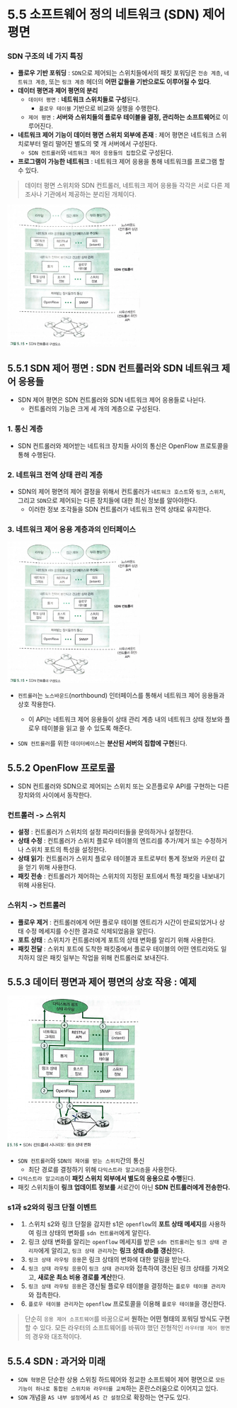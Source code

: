 # 5.5 소프트웨어 정의 네트워크 (SDN) 제어 평면

### SDN 구조의 네 가지 특징

- **플로우 기반 포워딩** : `SDN`으로 제어되는 스위치들에서의 패킷 포워딩은 `전송 계층`, `네트워크 계층`, 또는 `링크 계층` 헤더의 **어떤 값들을 기반으로도 이루어질 수 있다**.
- **데이터 평면과 제어 평면의 분리**
  - `데이터 평면` : **네트워크 스위치들로 구성**된다.
    - `플로우 테이블` 기반으로 비교와 실행을 수행한다.
  - `제어 평면` : **서버와 스위치들의 플로우 테이블을 결정, 관리하는 소프트웨어**로 이루어진다.
- **네트워크 제어 기능이 데이터 평면 스위치 외부에 존재** : 제어 평면은 네트워크 스위치로부터 멀리 떨어진 별도의 몇 개 서버에서 구성된다.
  - `SDN 컨트롤러`와 `네트워크 제어 응용들의 집합`으로 구성된다.
- **프로그램이 가능한 네트워크** : 네트워크 제어 응용을 통해 네트워크를 프로그램 할 수 있다.

> 데이터 평면 스위치와 SDN 컨트롤러, 네트워크 제어 응용들 각각은 서로 다른 제조사나 기관에서 제공하는 분리된 개체이다.

<img src="img/img41.png" width="300">

## 5.5.1 SDN 제어 평면 : SDN 컨트롤러와 SDN 네트워크 제어 응용들

- SDN 제어 평면은 SDN 컨트롤러와 SDN 네트워크 제어 응용들로 나뉜다.
  - 컨트롤러의 기능은 크게 세 개의 계층으로 구성된다.

### 1. 통신 계층

- SDN 컨트롤러와 제어받는 네트워크 장치들 사이의 통신은 OpenFlow 프로토콜을 통해 수행된다.

### 2. 네트워크 전역 상태 관리 계층

- SDN의 제어 평면의 제어 결정을 위해서 컨트롤러가 `네트워크 호스트`와 `링크`, `스위치`, 그리고 `SDN`으로 제어되는 다른 장치들에 대한 최신 정보를 알아야한다.
  - 이러한 정보 조각들을 SDN 컨트롤러가 네트워크 전역 상태로 유지한다.

### 3. 네트워크 제어 응용 계층과의 인터페이스

<img src="img/img1.png" width="300">

- `컨트롤러`는 `노스바운드`(northbound) 인터페이스를 통해서 네트워크 제어 응용들과 상호 작용한다.
  - 이 API는 네트워크 제어 응용들이 상태 관리 계층 내의 네트워크 상태 정보와 플로우 테이블을 읽고 쓸 수 있도록 해준다.

- `SDN 컨트롤러`를 위한 `데이터베이스`는 **분산된 서버의 집합에 구현**된다.

## 5.5.2 OpenFlow 프로토콜

- SDN 컨트롤러와 SDN으로 제어되는 스위치 또는 오픈플로우 API를 구현하는 다른 장치와의 사이에서 동작한다.

### 컨트롤러 -> 스위치

- **설정** : 컨트롤러가 스위치의 설정 파라미터들을 문의하거나 설정한다.
- **상태 수정** : 컨트롤러가 스위치 플로우 테이블의 엔트리를 추가/제거 또는 수정하거나 스위치 포트의 특성을 설정한다.
- **상태 읽기**: 컨트롤러가 스위치 플로우 테이블과 포트로부터 통계 정보와 카운터 값을 얻기 위해 사용한다.
- **패킷 전송** : 컨트롤러가 제어하는 스위치의 지정된 포트에서 특정 패킷을 내보내기 위해 사용된다.

### 스위치 -> 컨트롤러

- **플로우 제거** : 컨트롤러에게 어떤 플로우 테이블 엔트리가 시간이 만료되었거나 상태 수정 메세지를 수신한 결과로 삭제되었음을 알린다.
- **포트 상태** : 스위치가 컨트롤러에게 포트의 상태 변화를 알리기 위해 사용한다.
- **패킷 전달** : 스위치 포트에 도착한 패킷중에서 플로우 테이블의 어떤 엔트리와도 일치하지 않은 패킷 일부는 작업을 위해 컨트롤러로 보내진다.

## 5.5.3 데이터 평면과 제어 평면의 상호 작용 : 예제

<img src="img/img2.png" width="300">

- `SDN 컨트롤러`와 `SDN의 제어를 받는 스위치`간의 통신
  - 최단 경로를 결정하기 위해 `다익스트라 알고리즘`을 사용한다.
- `다익스트라 알고리즘`이 **패킷 스위치 외부에서 별도의 응용으로 수행**된다.
- 패킷 스위치들이 **링크 업데이트 정보를** 서로간이 아닌 **SDN 컨트롤러에게 전송한다.**

### s1과 s2와의 링크 단절 이벤트

-
  1. 스위치 s2와 링크 단절을 감지한 s1은 `openflow`의 **포트 상태 메세지**를 사용하여 링크 상태의 변화를 `sdn 컨트롤러`에게 알린다.
-
  2. 링크 상태 변화를 알리는 `openflow` 메세지를 받은 `sdn 컨트롤러`는 `링크 상태 관리자`에게 알리고, `링크 상태 관리자`는 **링크 상태 db를 갱신**한다.
-
  3. `링크 상태 라우팅 응용`은 링크 상태의 변화에 대한 알림을 받는다.
-
  4. `링크 상태 라우팅 응용`이 `링크 상태 관리자`와 접촉하여 갱신된 링크 상태를 가져오고, **새로운 최소 비용 경로를 계산**한다.
-
  5. `링크 상태 라우팅 응용`은 갱신될 플로우 테이블을 결정하는 `플로우 테이블 관리자`와 접촉한다.
-
  6. `플로우 테이블 관리자`는 `openflow` 프로토콜을 이용해 `플로우 테이블`을 갱신한다.

> 단순히 `응용 제어 소프트웨어`를 바꿈으로써 **원하는 어떤 형태의 포워딩 방식도 구현**할 수 있다.
> 모든 라우터의 소프트웨어를 바꿔야 했던 전형적인 `라우터별 제어 평면`의 경우와 대조적이다.

## 5.5.4 SDN : 과거와 미래

- `SDN 혁명`은 단순한 상용 스위칭 하드웨어와 정교한 소프트웨어 제어 평면으로 `모든 기능이 하나로 통합된 스위치와 라우터를 교체`하는 혼란스러움으로 이어지고 있다.
- `SDN` 개념을 `AS 내부 설정`에서 `AS 간 설정`으로 확장하는 연구도 있다.


